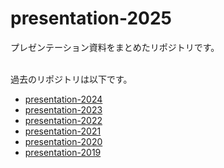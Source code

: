 # presentation-2025
プレゼンテーション資料をまとめたリポジトリです。<br><br>

過去のリポジトリは以下です。
* [presentation-2024](https://github.com/Kazuhito00/presentation-2024)
* [presentation-2023](https://github.com/Kazuhito00/presentation-2023)
* [presentation-2022](https://github.com/Kazuhito00/presentation-2022)
* [presentation-2021](https://github.com/Kazuhito00/presentation-2021)
* [presentation-2020](https://github.com/Kazuhito00/presentation-2020)
* [presentation-2019](https://github.com/Kazuhito00/presentation-2019)
